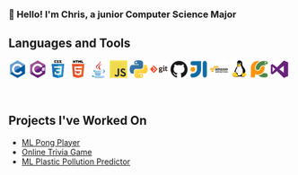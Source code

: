 ### 👋 Hello! I'm Chris, a junior Computer Science Major

## Languages and Tools
![C](images/c.png)
![C#](images/csharp.png)
![CSS3](images/css3.png)
![HTML5](images/html5.png)
![Java](images/java.png)
![JavaScript](images/javascript.png)
![Python](images/python.png)
![Git](images/git.png)
![GitHub](images/github.png)
![IntelliJ](images/intellij.png)
![Amazon Web Services](images/amazonwebservices.png)
![Linux](images/linux.png)
![PyCharm](images/pycharm.png)
![VSCode](images/visualstudio.png)

<br />

## Projects I've Worked On
- [ML Pong Player][pongplayer]
- [Online Trivia Game][triviaduel]
- [ML Plastic Pollution Predictor][plasticpredictor]




[pongplayer]: https://github.com/dentremontcatwit/pongplayer
[triviaduel]: https://github.com/madeiragatwit/TriviaDuelProject
[plasticpredictor]: https://github.com/dentremontcatwit/plasticpollution
